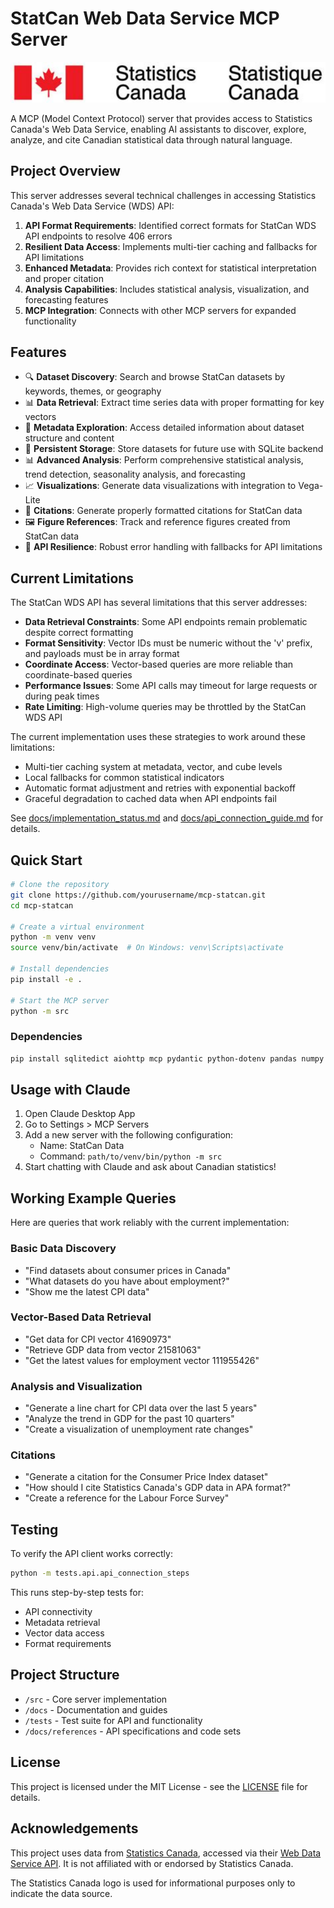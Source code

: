  # StatCan Web Data Service MCP Server

<div align="center">
  <img src="./assets/StatCan-Header.png" alt="Statistics Canada Logo" width="600"/>
</div>

A MCP (Model Context Protocol) server that provides access to Statistics Canada's Web Data Service, enabling AI assistants to discover, explore, analyze, and cite Canadian statistical data through natural language.

## Project Overview

This server addresses several technical challenges in accessing Statistics Canada's Web Data Service (WDS) API:

1. **API Format Requirements**: Identified correct formats for StatCan WDS API endpoints to resolve 406 errors
2. **Resilient Data Access**: Implements multi-tier caching and fallbacks for API limitations
3. **Enhanced Metadata**: Provides rich context for statistical interpretation and proper citation
4. **Analysis Capabilities**: Includes statistical analysis, visualization, and forecasting features
5. **MCP Integration**: Connects with other MCP servers for expanded functionality

## Features

- 🔍 **Dataset Discovery**: Search and browse StatCan datasets by keywords, themes, or geography
- 📊 **Data Retrieval**: Extract time series data with proper formatting for key vectors
- 📝 **Metadata Exploration**: Access detailed information about dataset structure and content
- 💾 **Persistent Storage**: Store datasets for future use with SQLite backend
- 📊 **Advanced Analysis**: Perform comprehensive statistical analysis, trend detection, seasonality analysis, and forecasting
- 📈 **Visualizations**: Generate data visualizations with integration to Vega-Lite
- 📑 **Citations**: Generate properly formatted citations for StatCan data
- 🖼️ **Figure References**: Track and reference figures created from StatCan data
- 🔄 **API Resilience**: Robust error handling with fallbacks for API limitations

## Current Limitations

The StatCan WDS API has several limitations that this server addresses:

- **Data Retrieval Constraints**: Some API endpoints remain problematic despite correct formatting
- **Format Sensitivity**: Vector IDs must be numeric without the 'v' prefix, and payloads must be in array format
- **Coordinate Access**: Vector-based queries are more reliable than coordinate-based queries
- **Performance Issues**: Some API calls may timeout for large requests or during peak times
- **Rate Limiting**: High-volume queries may be throttled by the StatCan WDS API

The current implementation uses these strategies to work around these limitations:
- Multi-tier caching system at metadata, vector, and cube levels
- Local fallbacks for common statistical indicators
- Automatic format adjustment and retries with exponential backoff
- Graceful degradation to cached data when API endpoints fail

See [docs/implementation_status.md](docs/implementation_status.md) and [docs/api_connection_guide.md](docs/api_connection_guide.md) for details.

## Quick Start

```bash
# Clone the repository
git clone https://github.com/yourusername/mcp-statcan.git
cd mcp-statcan

# Create a virtual environment
python -m venv venv
source venv/bin/activate  # On Windows: venv\Scripts\activate

# Install dependencies
pip install -e .

# Start the MCP server
python -m src
```

### Dependencies

```bash
pip install sqlitedict aiohttp mcp pydantic python-dotenv pandas numpy
```

## Usage with Claude

1. Open Claude Desktop App
2. Go to Settings > MCP Servers
3. Add a new server with the following configuration:
   - Name: StatCan Data
   - Command: `path/to/venv/bin/python -m src`
4. Start chatting with Claude and ask about Canadian statistics!

## Working Example Queries

Here are queries that work reliably with the current implementation:

### Basic Data Discovery
- "Find datasets about consumer prices in Canada"
- "What datasets do you have about employment?"
- "Show me the latest CPI data"

### Vector-Based Data Retrieval
- "Get data for CPI vector 41690973"
- "Retrieve GDP data from vector 21581063"
- "Get the latest values for employment vector 111955426"

### Analysis and Visualization
- "Generate a line chart for CPI data over the last 5 years"
- "Analyze the trend in GDP for the past 10 quarters"
- "Create a visualization of unemployment rate changes"

### Citations
- "Generate a citation for the Consumer Price Index dataset"
- "How should I cite Statistics Canada's GDP data in APA format?"
- "Create a reference for the Labour Force Survey"

## Testing

To verify the API client works correctly:

```bash
python -m tests.api.api_connection_steps
```

This runs step-by-step tests for:
- API connectivity
- Metadata retrieval
- Vector data access
- Format requirements

## Project Structure

- `/src` - Core server implementation
- `/docs` - Documentation and guides
- `/tests` - Test suite for API and functionality
- `/docs/references` - API specifications and code sets

## License

This project is licensed under the MIT License - see the [LICENSE](LICENSE) file for details.

## Acknowledgements

This project uses data from [Statistics Canada](https://www.statcan.gc.ca/), accessed via their [Web Data Service API](https://www.statcan.gc.ca/en/developers/wds/user-guide). It is not affiliated with or endorsed by Statistics Canada.

The Statistics Canada logo is used for informational purposes only to indicate the data source.
